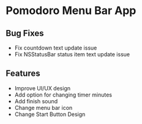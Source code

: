 # Pomodoro Menu Bar App

## Bug Fixes
- Fix countdown text update issue
- Fix NSStatusBar status item text update issue

## Features
- Improve UI/UX design
- Add option for changing timer minutes
- Add finish sound
- Change menu bar icon
- Change Start Button Design 
